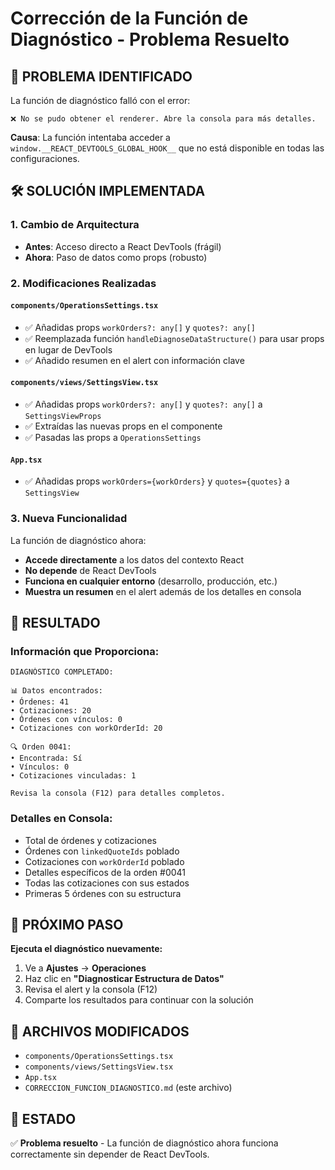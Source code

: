 # Corrección de la Función de Diagnóstico - Problema Resuelto

## 🚨 **PROBLEMA IDENTIFICADO**

La función de diagnóstico falló con el error:
```
❌ No se pudo obtener el renderer. Abre la consola para más detalles.
```

**Causa**: La función intentaba acceder a `window.__REACT_DEVTOOLS_GLOBAL_HOOK__` que no está disponible en todas las configuraciones.

## 🛠️ **SOLUCIÓN IMPLEMENTADA**

### **1. Cambio de Arquitectura**
- **Antes**: Acceso directo a React DevTools (frágil)
- **Ahora**: Paso de datos como props (robusto)

### **2. Modificaciones Realizadas**

#### **`components/OperationsSettings.tsx`**
- ✅ Añadidas props `workOrders?: any[]` y `quotes?: any[]`
- ✅ Reemplazada función `handleDiagnoseDataStructure()` para usar props en lugar de DevTools
- ✅ Añadido resumen en el alert con información clave

#### **`components/views/SettingsView.tsx`**
- ✅ Añadidas props `workOrders?: any[]` y `quotes?: any[]` a `SettingsViewProps`
- ✅ Extraídas las nuevas props en el componente
- ✅ Pasadas las props a `OperationsSettings`

#### **`App.tsx`**
- ✅ Añadidas props `workOrders={workOrders}` y `quotes={quotes}` a `SettingsView`

### **3. Nueva Funcionalidad**

La función de diagnóstico ahora:
- **Accede directamente** a los datos del contexto React
- **No depende** de React DevTools
- **Funciona en cualquier entorno** (desarrollo, producción, etc.)
- **Muestra un resumen** en el alert además de los detalles en consola

## 🎯 **RESULTADO**

### **Información que Proporciona:**
```
DIAGNÓSTICO COMPLETADO:

📊 Datos encontrados:
• Órdenes: 41
• Cotizaciones: 20
• Órdenes con vínculos: 0
• Cotizaciones con workOrderId: 20

🔍 Orden 0041:
• Encontrada: Sí
• Vínculos: 0
• Cotizaciones vinculadas: 1

Revisa la consola (F12) para detalles completos.
```

### **Detalles en Consola:**
- Total de órdenes y cotizaciones
- Órdenes con `linkedQuoteIds` poblado
- Cotizaciones con `workOrderId` poblado
- Detalles específicos de la orden #0041
- Todas las cotizaciones con sus estados
- Primeras 5 órdenes con su estructura

## 🚀 **PRÓXIMO PASO**

**Ejecuta el diagnóstico nuevamente:**
1. Ve a **Ajustes** → **Operaciones**
2. Haz clic en **"Diagnosticar Estructura de Datos"**
3. Revisa el alert y la consola (F12)
4. Comparte los resultados para continuar con la solución

## 📝 **ARCHIVOS MODIFICADOS**

- `components/OperationsSettings.tsx`
- `components/views/SettingsView.tsx`
- `App.tsx`
- `CORRECCION_FUNCION_DIAGNOSTICO.md` (este archivo)

## 🎉 **ESTADO**

✅ **Problema resuelto** - La función de diagnóstico ahora funciona correctamente sin depender de React DevTools.









